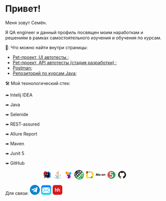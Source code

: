 
# Привет!

Меня зовут Семён. 
	
Я QA engineer и данный профиль посвящен моим наработкам и решениям в рамках самостоятельного изучения и обучения по курсам.


📖: Что можно найти внутри страницы:
- <a href=https://github.com/Snick-P/autotest-with-selenide-junit5-spring/>Pet-проект, UI автотесты </a>;
- <a href=https://github.com/Snick-P/rest-assured-api-test/>Pet-проект, API автотесты (стадия разработки) </a>;
- <a href=https://github.com/Snick-P/Postman/>Postman</a>;
- <a href=https://github.com/Snick-P/javaLesson/>Репозиторий по курсам Java</a>;

🛠️ Мой технологический стек:

 ➠ Intelij IDEA
 
 ➠ Java
 
 ➠ Selenide
 
 ➠ REST-assured
 
 ➠ Allure Report
 
 ➠ Maven
 
 ➠ Junit 5
 
 ➠ GitHub

<p align="center">
<img width="6%" title="IntelliJ IDEA" src="icons/Intelij_IDEA.svg">
<img width="6%" title="Java" src="icons/Java.svg">
<img width="6%" title="Selenide" src="icons/Selenide.svg">
<img width="6%" title="REST-assured" src="icons/rest-assured.png">	
<img width="6%" title="Allure Report" src="icons/Allure_Report.svg">
<img width="6%" title="Maven" src="icons/Maven.svg">
<img width="6%" title="JUnit5" src="icons/JUnit5.svg">
<img width="6%" title="GitHub" src="icons/GitHub.svg">
</p>
	

Для связи:
[![Telegram](icons/telegram.png)](https://t.me/snicky_pls)
[![Mail](icons/mail.png)](mailto:prosk.simon@gmail.com)
[![HeadHunter](icons/hh.png)](https://omsk.hh.ru/resume/74e3b715ff09804fb80039ed1f586159704e31)




